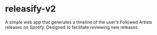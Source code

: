 # releasify-v2
A simple web app that generates a timeline of the user's Followed Artists releases on Spotify. Designed to facilitate reviewing new releases.
